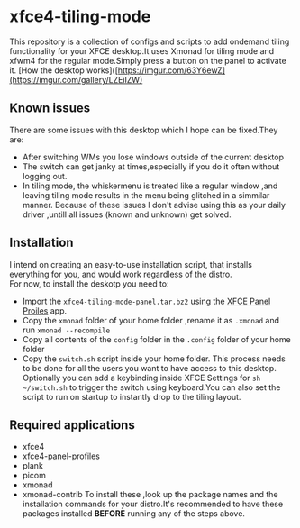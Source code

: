 # xfce4-tiling-mode
This repository is a collection of configs and scripts to add ondemand tiling functionality for your XFCE desktop.It uses Xmonad for tiling mode and xfwm4 for the regular mode.Simply press a button on the panel to activate it.
[How the desktop works]([https://imgur.com/63Y6ewZ](https://imgur.com/gallery/LZEiIZW)  
## Known issues
There are some issues with this desktop which I hope can be fixed.They are:
- After switching WMs you lose windows outside of the current desktop
- The switch can get janky at times,especially if you do it often without logging out.
- In tiling mode, the whiskermenu is treated like a regular window ,and leaving tiling mode results in the menu being glitched in a simmilar manner.
Because of these issues I don't advise using this as your daily driver ,untill all issues (known and unknown) get solved.  
## Installation
I intend on creating an easy-to-use installation script, that installs everything for you, and would work regardless of the distro.  
For now, to install the deskotp you need to:
- Import the `xfce4-tiling-mode-panel.tar.bz2` using the [XFCE Panel Proiles](https://docs.xfce.org/apps/xfce4-panel-profiles/start) app.
- Copy the `xmonad` folder of your home folder ,rename it as `.xmonad` and run `xmonad --recompile`
- Copy all contents of the `config` folder in the `.config` folder of your home folder
- Copy the `switch.sh` script inside your home folder.
This process needs to be done for all the users you want to have access to this desktop.  
Optionally you can add a keybinding inside XFCE Settings for `sh ~/switch.sh` to trigger the switch using keyboard.You can also set the script to run on startup to instantly drop to the tiling layout.
## Required applications
- xfce4
- xfce4-panel-profiles
- plank
- picom
- xmonad
- xmonad-contrib
To install these ,look up the package names and the installation commands for your distro.It's recommended to have these packages installed **BEFORE** running any of the steps above.
